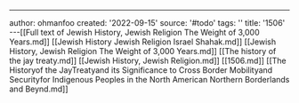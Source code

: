 ---
author: ohmanfoo
created: '2022-09-15'
source: '#todo'
tags: ''
title: '1506'
---[[Full text of Jewish History, Jewish Religion The Weight of 3,000 Years.md]]
[[Jewish History Jewish Religion Israel Shahak.md]]
[[Jewish History, Jewish Religion The Weight of 3,000 Years.md]]
[[The history of the jay treaty.md]]
[[Jewish History, Jewish Religion.md]]
[[1506.md]]
[[The Historyof the JayTreatyand its Significance to Cross Border Mobilityand Securityfor Indigenous Peoples in the North American Northern Borderlands and Beynd.md]]

